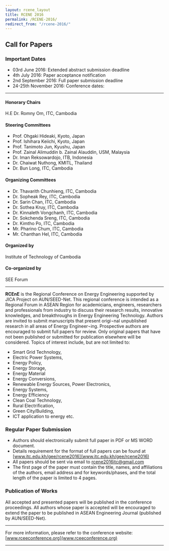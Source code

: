 ```yaml
---
layout: rcene_layout
title: RCENE 2016
permalink: /RCENE-2016/
redirect_from: "/rcene-2016/"
---
```



## Call for Papers

### Important Dates

- 03rd June 2016: Extended abstract submission deadline
- 4th July 2016: Paper acceptance notification
- 2nd September 2016: Full paper submission deadline
- 24-25th November 2016: Conference dates:

---

#### Honorary Chairs
H.E Dr. Romny Om, ITC, Cambodia

#### Steering Committees
- Prof. Ohgaki Hideaki, Kyoto, Japan
- Prof. Ishihara Keiichi, Kyoto, Japan
- Prof. Tanimoto Jun, Kyushu, Japan
- Prof. Zainal Alimuddin b. Zainal Alauddin, USM, Malaysia
- Dr. Iman Reksowardojo, ITB, Indonesia
- Dr. Chaiwat Nuthong, KMITL, Thailand
- Dr. Bun Long, ITC, Cambodia

#### Organizing Committees
- Dr. Thavarith Chunhieng, ITC, Cambodia
- Dr. Sopheak Rey, ITC, Cambodia
- Dr. Sarin Chan, ITC, Cambodia
- Dr. Sothea Kruy, ITC, Cambodia
- Dr. Kinnaleth Vongchanh, ITC, Cambodia
- Dr. Sokchenda Sreng, ITC, Cambodia
- Dr. Kimtho Po, ITC, Cambodia
- Mr. Pharino Chum, ITC, Cambodia
- Mr. Chanthan Hel, ITC, Cambodia

#### Organized by
  Institute of Technology of Cambodia

#### Co-organized by
  SEE Forum

---

**RCEnE** is the Regional Conference on Energy Engineering supported by JICA Project on AUN/SEED-Net. This regional conference is intended as a Regional Forum in ASEAN Region for academicians, engineers, researchers and professionals from industry to discuss their research results, innovative knowledges, and breakthroughs in Energy Engineering Technology.
Authors are invited to submit manuscripts that present origi¬nal unpublished research in all areas of Energy Engineer¬ing. Prospective authors are encouraged to submit full papers for review. Only original papers that have not been published or submitted for publication elsewhere will be considered. Topics of interest include, but are not limited to:

-	Smart Grid Technology,
-	Electric Power Systems,
-	Energy Policy,
-	Energy Storage,
-	Energy Material
-	Energy Conversions,
-	Renewable Energy Sources, Power Electronics,
-	Energy Systems,
-	Energy Efficiency
-	Clean Coal Technology,
-	Rural Electrification,
-	Green City/Building,
-	ICT application to energy etc.

### Regular Paper Submission
- Authors should electronically submit full paper in PDF or MS WORD document.
- Details requirement for the format of full papers can be found at [www.itc.edu.kh/gee/rcene2016](www.itc.edu.kh/gee/rcene2016)
- All papers should be sent via email to rcene2016itc@gmail.com
- The first page of the paper must contain the title, names, and affiliations of the authors, email address and for keywords/phases, and the total length of the paper is limited to 4 pages.

### Publication of Works

All accepted and presented papers will be published in the conference proceedings. All authors whose paper is accepted will be encouraged to extend the paper to be published in ASEAN Engineering Journal (published by AUN/SEED-Net).

---

For more information, please refer to the conference website: [www.rceeconference.org](www.rceeconference.org)

---
